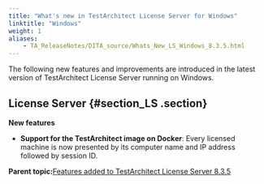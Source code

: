```yaml
--- 
title: "What's new in TestArchitect License Server for Windows"
linktitle: "Windows"
weight: 1
aliases: 
    - TA_ReleaseNotes/DITA_source/Whats_New_LS_Windows_8.3.5.html
---
```


The following new features and improvements are introduced in the latest version of TestArchitect License Server running on Windows.

## License Server {#section_LS .section}

**New features**

-   **Support for the TestArchitect image on Docker**: Every licensed machine is now presented by its computer name and IP address followed by session ID.

**Parent topic:**[Features added to TestArchitect License Server 8.3.5](../../TA_ReleaseNotes/DITA_source/Whats_New_LS_8.3.5.md)

